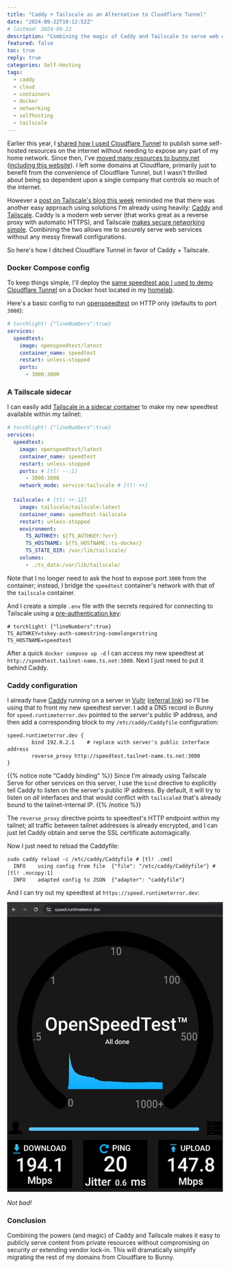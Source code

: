 ```yaml
---
title: "Caddy + Tailscale as an Alternative to Cloudflare Tunnel"
date: "2024-09-22T19:12:52Z"
# lastmod: 2024-09-22
description: "Combining the magic of Caddy and Tailscale to serve web content from my homelab - and declaring independence from Cloudflare in the process."
featured: false
toc: true
reply: true
categories: Self-Hosting
tags:
  - caddy
  - cloud
  - containers
  - docker
  - networking
  - selfhosting
  - tailscale
---
```

Earlier this year, I [shared how I used Cloudflare Tunnel](/publish-services-cloudflare-tunnel/) to publish some self-hosted resources on the internet without needing to expose any part of my home network. Since then, I've [moved many resources to bunny.net](https://srsbsns.lol/i-just-hopped-to-bunnynet/) ([including this website](/further-down-the-bunny-hole/)). I left some domains at Cloudflare, primarily just to benefit from the convenience of Cloudflare Tunnel, but I wasn't thrilled about being so dependent upon a single company that controls so much of the internet.

However a [post on Tailscale's blog this week](https://tailscale.com/blog/last-reverse-proxy-you-need) reminded me that there was another easy approach using solutions I'm already using heavily: [Caddy](/tags/caddy) and [Tailscale](/tags/tailscale). Caddy is a modern web server (that works great as a reverse proxy with automatic HTTPS), and Tailscale [makes secure networking simple](/secure-networking-made-simple-with-tailscale/). Combining the two allows me to securely serve web services without any messy firewall configurations.

So here's how I ditched Cloudflare Tunnel in favor of Caddy + Tailscale.

### Docker Compose config
To keep things simple, I'll deploy the [same speedtest app I used to demo Cloudflare Tunnel](https://runtimeterror.dev/publish-services-cloudflare-tunnel/#speedtest-demo) on a Docker host located in my [homelab](/homelab).

Here's a basic config to run [openspeedtest](https://github.com/openspeedtest/Docker-Image) on HTTP only (defaults to port `3000`):

```yaml
# torchlight! {"lineNumbers":true}
services:
  speedtest:
    image: openspeedtest/latest
    container_name: speedtest
    restart: unless-stopped
    ports:
      - 3000:3000
```

### A Tailscale sidecar
I can easily add [Tailscale in a sidecar container](/tailscale-serve-docker-compose-sidecar/) to make my new speedtest available within my tailnet:

```yaml
# torchlight! {"lineNumbers":true}
services:
  speedtest:
    image: openspeedtest/latest
    container_name: speedtest
    restart: unless-stopped
    ports: # [tl! --:1]
      - 3000:3000
    network_mode: service:tailscale # [tl! ++]

  tailscale: # [tl! ++:12]
    image: tailscale/tailscale:latest
    container_name: speedtest-tailscale
    restart: unless-stopped
    environment:
      TS_AUTHKEY: ${TS_AUTHKEY:?err}
      TS_HOSTNAME: ${TS_HOSTNAME:-ts-docker}
      TS_STATE_DIR: /var/lib/tailscale/
    volumes:
      - ./ts_data:/var/lib/tailscale/
```

Note that I no longer need to ask the host to expose port `3000` from the container; instead, I bridge the `speedtest` container's network with that of the `tailscale` container.

And I create a simple `.env` file with the secrets required for connecting to Tailscale using a [pre-authentication key](https://tailscale.com/kb/1085/auth-keys):

```shell
# torchlight! {"lineNumbers":true}
TS_AUTHKEY=tskey-auth-somestring-somelongerstring
TS_HOSTNAME=speedtest
```

After a quick `docker compose up -d` I can access my new speedtest at `http://speedtest.tailnet-name.ts.net:3000`. Next I just need to put it behind Caddy.

### Caddy configuration
I already have [Caddy](https://caddyserver.com/) running on a server in [Vultr](https://www.vultr.com/) ([referral link](https://www.vultr.com/?ref=9488431)) so I'll be using that to front my new speedtest server. I add a DNS record in Bunny for `speed.runtimeterror.dev` pointed to the server's public IP address, and then add a corresponding block to my `/etc/caddy/Caddyfile` configuration:


```text
speed.runtimeterror.dev {
        bind 192.0.2.1    # replace with server's public interface address
        reverse_proxy http://speedtest.tailnet-name.ts.net:3000
}
```

{{% notice note "Caddy binding" %}}
Since I'm already using Tailscale Serve for other services on this server, I use the `bind` directive to explicitly tell Caddy to listen on the server's public IP address. By default, it will try to listen on *all* interfaces and that would conflict with `tailscaled` that's already bound to the tailnet-internal IP.
{{% /notice %}}

The `reverse_proxy` directive points to speedtest's HTTP endpoint within my tailnet; all traffic between tailnet addresses is already encrypted, and I can just let Caddy obtain and serve the SSL certificate automagically.

Now I just need to reload the Caddyfile:

```shell
sudo caddy reload -c /etc/caddy/Caddyfile # [tl! .cmd]
  INFO    using config from file  {"file": "/etc/caddy/Caddyfile"} # [tl! .nocopy:1]
  INFO    adapted config to JSON  {"adapter": "caddyfile"}
```

And I can try out my speedtest at `https://speed.runtimeterror.dev`:

![OpenSpeedTest results showing a download speed of 194.1 Mbps, upload speed of 147.8 Mbps, and ping of 20 ms with 0.6 ms jitter. A graph displays connection speed over time.](speedtest.png)

*Not bad!*

### Conclusion
Combining the powers (and magic) of Caddy and Tailscale makes it easy to publicly serve content from private resources without compromising on security *or* extending vendor lock-in. This will dramatically simplify migrating the rest of my domains from Cloudflare to Bunny.
